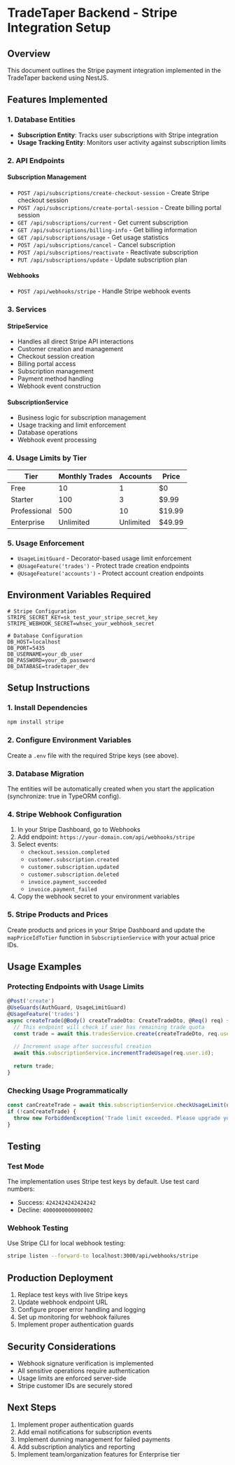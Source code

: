 # TradeTaper Backend - Stripe Integration Setup

## Overview
This document outlines the Stripe payment integration implemented in the TradeTaper backend using NestJS.

## Features Implemented

### 1. Database Entities
- **Subscription Entity**: Tracks user subscriptions with Stripe integration
- **Usage Tracking Entity**: Monitors user activity against subscription limits

### 2. API Endpoints

#### Subscription Management
- `POST /api/subscriptions/create-checkout-session` - Create Stripe checkout session
- `POST /api/subscriptions/create-portal-session` - Create billing portal session
- `GET /api/subscriptions/current` - Get current subscription
- `GET /api/subscriptions/billing-info` - Get billing information
- `GET /api/subscriptions/usage` - Get usage statistics
- `POST /api/subscriptions/cancel` - Cancel subscription
- `POST /api/subscriptions/reactivate` - Reactivate subscription
- `PUT /api/subscriptions/update` - Update subscription plan

#### Webhooks
- `POST /api/webhooks/stripe` - Handle Stripe webhook events

### 3. Services

#### StripeService
- Handles all direct Stripe API interactions
- Customer creation and management
- Checkout session creation
- Billing portal access
- Subscription management
- Payment method handling
- Webhook event construction

#### SubscriptionService
- Business logic for subscription management
- Usage tracking and limit enforcement
- Database operations
- Webhook event processing

### 4. Usage Limits by Tier

| Tier | Monthly Trades | Accounts | Price |
|------|---------------|----------|-------|
| Free | 10 | 1 | $0 |
| Starter | 100 | 3 | $9.99 |
| Professional | 500 | 10 | $19.99 |
| Enterprise | Unlimited | Unlimited | $49.99 |

### 5. Usage Enforcement
- `UsageLimitGuard` - Decorator-based usage limit enforcement
- `@UsageFeature('trades')` - Protect trade creation endpoints
- `@UsageFeature('accounts')` - Protect account creation endpoints

## Environment Variables Required

```env
# Stripe Configuration
STRIPE_SECRET_KEY=sk_test_your_stripe_secret_key
STRIPE_WEBHOOK_SECRET=whsec_your_webhook_secret

# Database Configuration
DB_HOST=localhost
DB_PORT=5435
DB_USERNAME=your_db_user
DB_PASSWORD=your_db_password
DB_DATABASE=tradetaper_dev
```

## Setup Instructions

### 1. Install Dependencies
```bash
npm install stripe
```

### 2. Configure Environment Variables
Create a `.env` file with the required Stripe keys (see above).

### 3. Database Migration
The entities will be automatically created when you start the application (synchronize: true in TypeORM config).

### 4. Stripe Webhook Configuration
1. In your Stripe Dashboard, go to Webhooks
2. Add endpoint: `https://your-domain.com/api/webhooks/stripe`
3. Select events:
   - `checkout.session.completed`
   - `customer.subscription.created`
   - `customer.subscription.updated`
   - `customer.subscription.deleted`
   - `invoice.payment_succeeded`
   - `invoice.payment_failed`
4. Copy the webhook secret to your environment variables

### 5. Stripe Products and Prices
Create products and prices in your Stripe Dashboard and update the `mapPriceIdToTier` function in `SubscriptionService` with your actual price IDs.

## Usage Examples

### Protecting Endpoints with Usage Limits
```typescript
@Post('create')
@UseGuards(AuthGuard, UsageLimitGuard)
@UsageFeature('trades')
async createTrade(@Body() createTradeDto: CreateTradeDto, @Req() req) {
  // This endpoint will check if user has remaining trade quota
  const trade = await this.tradesService.create(createTradeDto, req.user.id);
  
  // Increment usage after successful creation
  await this.subscriptionService.incrementTradeUsage(req.user.id);
  
  return trade;
}
```

### Checking Usage Programmatically
```typescript
const canCreateTrade = await this.subscriptionService.checkUsageLimit(userId, 'trades');
if (!canCreateTrade) {
  throw new ForbiddenException('Trade limit exceeded. Please upgrade your subscription.');
}
```

## Testing

### Test Mode
The implementation uses Stripe test keys by default. Use test card numbers:
- Success: `4242424242424242`
- Decline: `4000000000000002`

### Webhook Testing
Use Stripe CLI for local webhook testing:
```bash
stripe listen --forward-to localhost:3000/api/webhooks/stripe
```

## Production Deployment

1. Replace test keys with live Stripe keys
2. Update webhook endpoint URL
3. Configure proper error handling and logging
4. Set up monitoring for webhook failures
5. Implement proper authentication guards

## Security Considerations

- Webhook signature verification is implemented
- All sensitive operations require authentication
- Usage limits are enforced server-side
- Stripe customer IDs are securely stored

## Next Steps

1. Implement proper authentication guards
2. Add email notifications for subscription events
3. Implement dunning management for failed payments
4. Add subscription analytics and reporting
5. Implement team/organization features for Enterprise tier 